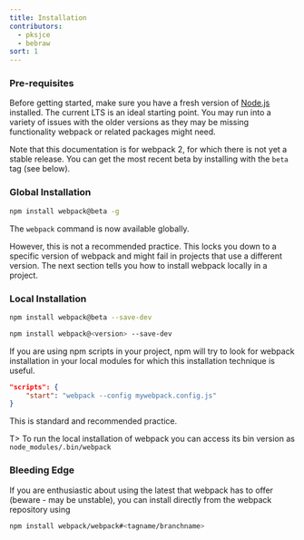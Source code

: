 ```yaml
---
title: Installation
contributors:
  - pksjce
  - bebraw
sort: 1
---
```


### Pre-requisites

Before getting started, make sure you have a fresh version of [Node.js](https://nodejs.org/en/) installed. The current LTS is an ideal starting point. You may run into a variety of issues with the older versions as they may be missing functionality webpack or related packages might need.

Note that this documentation is for webpack 2, for which there is not yet a stable release. You can get the most recent beta by installing with the `beta` tag (see below).

### Global Installation

``` bash
npm install webpack@beta -g
```

The `webpack` command is now available globally.

However, this is not a recommended practice. This locks you down to a specific version of webpack and might fail in projects that use a different version. The next section tells you how to install webpack locally in a project.

### Local Installation

``` bash
npm install webpack@beta --save-dev

npm install webpack@<version> --save-dev
```

If you are using npm scripts in your project, npm will try to look for webpack installation in your local modules for which this installation technique is useful.

```json
"scripts": {
	"start": "webpack --config mywebpack.config.js"
}
```

This is standard and recommended practice.

T> To run the local installation of webpack you can access its bin version as `node_modules/.bin/webpack`


### Bleeding Edge

If you are enthusiastic about using the latest that webpack has to offer (beware - may be unstable), you can install directly from the webpack repository using

``` bash
npm install webpack/webpack#<tagname/branchname>
```
